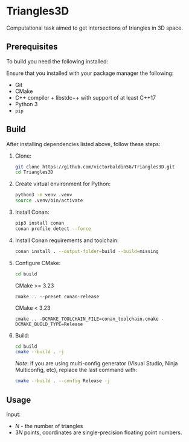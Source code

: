 # Triangles3D

Computational task aimed to get intersections of triangles
in 3D space.

## Prerequisites

To build you need the following installed:

Ensure that you installed with your package manager the following:

* Git
* CMake
* C++ compiler + libstdc++ with support of at least C++17
* Python 3
* `pip`

## Build

After installing dependencies listed above, follow these steps:

1. Clone:

   ```sh
   git clone https://github.com/victorbaldin56/Triangles3D.git
   cd Triangles3D
   ```

1. Create virtual environment for Python:

   ```sh
   python3 -m venv .venv
   source .venv/bin/activate
   ```

1. Install Conan:

   ```sh
   pip3 install conan
   conan profile detect --force
   ```

1. Install Conan requirements and toolchain:

   ```sh
   conan install . --output-folder=build --build=missing
   ```

1. Configure CMake:

   ```sh
   cd build
   ```

   CMake >= 3.23

   ```
   cmake .. --preset conan-release
   ```

   CMake < 3.23

   ```
   cmake .. -DCMAKE_TOOLCHAIN_FILE=conan_toolchain.cmake -DCMAKE_BUILD_TYPE=Release
   ```

1. Build:

   ```sh
   cd build
   cmake --build . -j
   ```

   *Note*: if you are using multi-config generator
   (Visual Studio, Ninja Multiconfig, etc),
   replace the last command with:

   ```sh
   cmake --build . --config Release -j
   ```

## Usage

Input:

* $N$ - the number of triangles
* $3N$ points, coordinates are single-precision floating point numbers.
